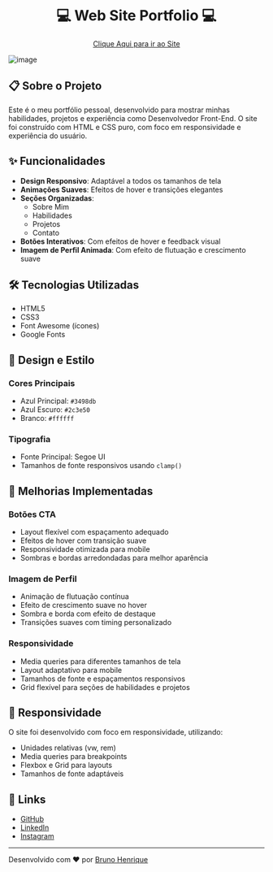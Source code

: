 ### <h1 align="center"> :computer: Web Site Portfolio :computer:</h1>

<p align="center">
 <a href="https://ibrunoodev.netlify.app/">Clique Aqui para ir ao Site</a><br/>
</p>

![image](https://github.com/user-attachments/assets/ab924486-2c02-4525-809d-6cdf392c626b)


## 📋 Sobre o Projeto

Este é o meu portfólio pessoal, desenvolvido para mostrar minhas habilidades, projetos e experiência como Desenvolvedor Front-End. O site foi construído com HTML e CSS puro, com foco em responsividade e experiência do usuário.

## ✨ Funcionalidades

- **Design Responsivo**: Adaptável a todos os tamanhos de tela
- **Animações Suaves**: Efeitos de hover e transições elegantes
- **Seções Organizadas**: 
  - Sobre Mim
  - Habilidades
  - Projetos
  - Contato
- **Botões Interativos**: Com efeitos de hover e feedback visual
- **Imagem de Perfil Animada**: Com efeito de flutuação e crescimento suave

## 🛠️ Tecnologias Utilizadas

- HTML5
- CSS3
- Font Awesome (ícones)
- Google Fonts

## 🎨 Design e Estilo

### Cores Principais
- Azul Principal: `#3498db`
- Azul Escuro: `#2c3e50`
- Branco: `#ffffff`

### Tipografia
- Fonte Principal: Segoe UI
- Tamanhos de fonte responsivos usando `clamp()`

## 🚀 Melhorias Implementadas

### Botões CTA
- Layout flexível com espaçamento adequado
- Efeitos de hover com transição suave
- Responsividade otimizada para mobile
- Sombras e bordas arredondadas para melhor aparência

### Imagem de Perfil
- Animação de flutuação contínua
- Efeito de crescimento suave no hover
- Sombra e borda com efeito de destaque
- Transições suaves com timing personalizado

### Responsividade
- Media queries para diferentes tamanhos de tela
- Layout adaptativo para mobile
- Tamanhos de fonte e espaçamentos responsivos
- Grid flexível para seções de habilidades e projetos

## 📱 Responsividade

O site foi desenvolvido com foco em responsividade, utilizando:
- Unidades relativas (vw, rem)
- Media queries para breakpoints
- Flexbox e Grid para layouts
- Tamanhos de fonte adaptáveis

## 🔗 Links

- [GitHub](https://github.com/IBrunooDev)
- [LinkedIn](https://www.linkedin.com/in/brunocarus/?originalSubdomain=br)
- [Instagram](https://www.instagram.com/ibrunoodev/)
---

Desenvolvido com ❤️ por [Bruno Henrique](https://github.com/IBrunooDev) 
